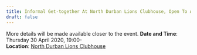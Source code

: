 ```yaml
---
title: Informal Get-together At North Durban Lions Clubhouse, Open To All Attendees
draft: false
---
```


More details will be made available closer to the event.
**Date and Time**: Thursday 30 April 2020, 19:00- \
**Location**: [North Durban Lions Clubhouse](http://northdurbanlions.org.za/club-details/meetings-and-location)
